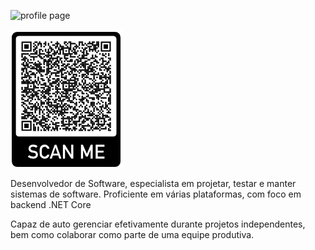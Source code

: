 ![profile page](profile.gif)

![vcard info](vcard.PNG)

Desenvolvedor de Software, especialista em projetar, testar e manter sistemas de software. Proficiente em várias plataformas, com foco em backend .NET Core

Capaz de auto gerenciar efetivamente durante projetos independentes, bem como colaborar como parte de uma equipe produtiva.
